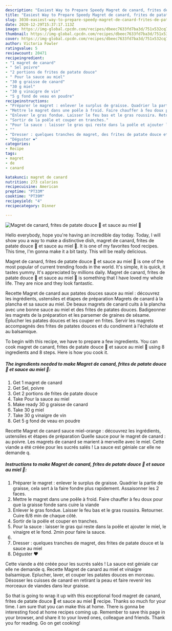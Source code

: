 ```yaml
---
description: "Easiest Way to Prepare Speedy Magret de canard, frites de patate douce 🍠 et sauce au miel 🍯"
title: "Easiest Way to Prepare Speedy Magret de canard, frites de patate douce 🍠 et sauce au miel 🍯"
slug: 3030-easiest-way-to-prepare-speedy-magret-de-canard-frites-de-patate-douce-et-sauce-au-miel
date: 2020-12-29T15:37:17.113Z
image: https://img-global.cpcdn.com/recipes/dbeec7633fd7ba3d/751x532cq70/magret-de-canard-frites-de-patate-douce-🍠-et-sauce-au-miel-🍯-photo-principale-de-la-recette.jpg
thumbnail: https://img-global.cpcdn.com/recipes/dbeec7633fd7ba3d/751x532cq70/magret-de-canard-frites-de-patate-douce-🍠-et-sauce-au-miel-🍯-photo-principale-de-la-recette.jpg
cover: https://img-global.cpcdn.com/recipes/dbeec7633fd7ba3d/751x532cq70/magret-de-canard-frites-de-patate-douce-🍠-et-sauce-au-miel-🍯-photo-principale-de-la-recette.jpg
author: Victoria Fowler
ratingvalue: 5
reviewcount: 20471
recipeingredient:
- "1 magret de canard"
- " Sel poivre"
- "2 portions de frites de patate douce"
- " Pour la sauce au miel"
- "30 g graisse de canard"
- "30 g miel"
- "30 g vinaigre de vin"
- "5 g fond de veau en poudre"
recipeinstructions:
- "Préparer le magret : enlever le surplus de graisse. Quadrier la partie de graisse, cela sert à la faire fondre plus rapidement. Assaisonner les 2 faces."
- "Mettre le magret dans une poêle à froid. Faire chauffer à feu doux pour que la graisse fonde sans cuire la viande"
- "Enlever le gras fondue. Laisser le feu bas et le gras roussira. Retourner. Cuire 6/8 min de chaque côté."
- "Sortir de la poêle et couper en tranches."
- "Pour la sauce : laisser le gras qui reste dans la poêle et ajouter le miel, le vinaigre et le fond. 2min pour faire la sauce."
- ""
- "Dresser : quelques tranches de magret, des frites de patate douce et la sauce au miel"
- "Déguster ❤️"
categories:
- Recipe
tags:
- magret
- de
- canard

katakunci: magret de canard 
nutrition: 273 calories
recipecuisine: American
preptime: "PT33M"
cooktime: "PT39M"
recipeyield: "4"
recipecategory: Dinner

---
```



![Magret de canard, frites de patate douce 🍠 et sauce au miel 🍯](https://img-global.cpcdn.com/recipes/dbeec7633fd7ba3d/751x532cq70/magret-de-canard-frites-de-patate-douce-🍠-et-sauce-au-miel-🍯-photo-principale-de-la-recette.jpg)

Hello everybody, hope you're having an incredible day today. Today, I will show you a way to make a distinctive dish, magret de canard, frites de patate douce 🍠 et sauce au miel 🍯. It is one of my favorites food recipes. This time, I'm gonna make it a bit tasty. This will be really delicious.

Magret de canard, frites de patate douce 🍠 et sauce au miel 🍯 is one of the most popular of current trending foods in the world. It's simple, it is quick, it tastes yummy. It's appreciated by millions daily. Magret de canard, frites de patate douce 🍠 et sauce au miel 🍯 is something that I have loved my whole life. They are nice and they look fantastic.

Recette Magret de canard aux patates douces sauce au miel : découvrez les ingrédients, ustensiles et étapes de préparation Magrets de canard à la plancha et sa sauce au miel. De beaux magrets de canard cuits à la plancha avec une bonne sauce au miel et des frites de patates douces. Badigeonner les magrets de la préparation et les parsemer de graines de sésame. Éplucher les patates douces et les couper en frites. Servir les magrets accompagnés des frites de patates douces et du condiment à l&#39;échalote et au balsamique.


To begin with this recipe, we have to prepare a few ingredients. You can cook magret de canard, frites de patate douce 🍠 et sauce au miel 🍯 using 8 ingredients and 8 steps. Here is how you cook it.

<!--inarticleads1-->

##### The ingredients needed to make Magret de canard, frites de patate douce 🍠 et sauce au miel 🍯:

1. Get 1 magret de canard
1. Get  Sel, poivre
1. Get 2 portions de frites de patate douce
1. Take  Pour la sauce au miel
1. Make ready 30 g graisse de canard
1. Take 30 g miel
1. Take 30 g vinaigre de vin
1. Get 5 g fond de veau en poudre


Recette Magret de canard sauce miel-orange : découvrez les ingrédients, ustensiles et étapes de préparation Quelle sauce pour le magret de canard : au poivre. Les magrets de canard se marient à merveille avec le miel. Cette viande a été créée pour les sucrés salés ! La sauce est géniale car elle ne demande q. 

<!--inarticleads2-->

##### Instructions to make Magret de canard, frites de patate douce 🍠 et sauce au miel 🍯:

1. Préparer le magret : enlever le surplus de graisse. Quadrier la partie de graisse, cela sert à la faire fondre plus rapidement. Assaisonner les 2 faces.
1. Mettre le magret dans une poêle à froid. Faire chauffer à feu doux pour que la graisse fonde sans cuire la viande
1. Enlever le gras fondue. Laisser le feu bas et le gras roussira. Retourner. Cuire 6/8 min de chaque côté.
1. Sortir de la poêle et couper en tranches.
1. Pour la sauce : laisser le gras qui reste dans la poêle et ajouter le miel, le vinaigre et le fond. 2min pour faire la sauce.
1. 
1. Dresser : quelques tranches de magret, des frites de patate douce et la sauce au miel
1. Déguster ❤️


Cette viande a été créée pour les sucrés salés ! La sauce est géniale car elle ne demande q. Recette Magret de canard au miel et vinaigre balsamique. Eplucher, laver, et couper les patates douces en morceau. Désosser les cuisses de canard en retirant la peau et faire revenir les morceaux de viandes dans leur graisse. 

So that is going to wrap it up with this exceptional food magret de canard, frites de patate douce 🍠 et sauce au miel 🍯 recipe. Thanks so much for your time. I am sure that you can make this at home. There is gonna be interesting food at home recipes coming up. Remember to save this page in your browser, and share it to your loved ones, colleague and friends. Thank you for reading. Go on get cooking!
